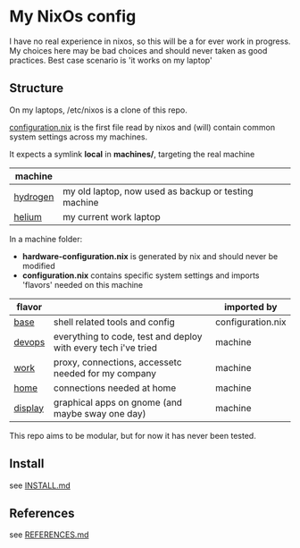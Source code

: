 # My NixOs config

I have no real experience in nixos, so this will be a for ever work in progress. My choices here may be bad choices and should never taken as good practices. Best case scenario is 'it works on my laptop'

## Structure

On my laptops, /etc/nixos is a clone of this repo.

[configuration.nix](configuration.nix) is the first file read by nixos and (will) contain common system settings across my machines.

It expects a symlink **local** in **machines/**, targeting the real machine

| machine                       |                                                      |
| ----------------------------- | ---------------------------------------------------- |
| [hydrogen](machines/hydrogen) | my old laptop, now used as backup or testing machine |
| [helium](machines/helium)     | my current work laptop                               |

In a machine folder:
 * **hardware-configuration.nix** is generated by nix and should never be modified
 * **configuration.nix** contains specific system settings and imports 'flavors' needed on this machine

| flavor                     |                                                                | imported by       |
| -------------------------- | -------------------------------------------------------------- | ----------------- |
| [base](flavors/base)       | shell related tools and config                                 | configuration.nix |
| [devops](flavors/devops)   | everything to code, test and deploy with every tech i've tried | machine           |
| [work](flavors/work)       | proxy, connections, accessetc needed for my company            | machine           |
| [home](flavors/home)       | connections needed at home                                     | machine           |
| [display](flavors/display) | graphical apps on gnome (and maybe sway one day)               | machine           |

This repo aims to be modular, but for now it has never been tested.

## Install

see [INSTALL.md](INSTALL.md)

## References

see [REFERENCES.md](REFERENCES.md)

